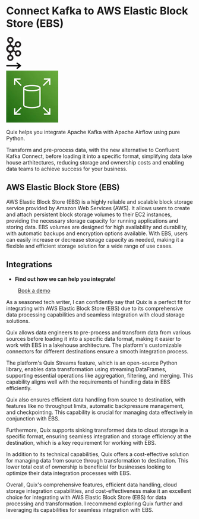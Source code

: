 # Connect Kafka to AWS Elastic Block Store (EBS)

<div class="connect-images cards blog-grid-card" markdown>
<div>
<img src="../images/kafka_logo.png" width="40px" />
</div>
<div>
<img src="../images/arrow.svg" width="40px" />
</div>
<div>
<img src="./images/aws-elastic-block-store-(ebs-_1.jpg" />
</div>
</div>

Quix helps you integrate Apache Kafka with Apache Airflow using pure Python.

Transform and pre-process data, with the new alternative to Confluent Kafka Connect, before loading it into a specific format, simplifying data lake house arthitectures, reducing storage and ownership costs and enabling data teams to achieve success for your business.

## AWS Elastic Block Store (EBS)

AWS Elastic Block Store (EBS) is a highly reliable and scalable block storage service provided by Amazon Web Services (AWS). It allows users to create and attach persistent block storage volumes to their EC2 instances, providing the necessary storage capacity for running applications and storing data. EBS volumes are designed for high availability and durability, with automatic backups and encryption options available. With EBS, users can easily increase or decrease storage capacity as needed, making it a flexible and efficient storage solution for a wide range of use cases.

## Integrations

<div class="grid cards" markdown>

- __Find out how we can help you integrate!__

    <a class="md-button md-button--primary" href="https://share.hsforms.com/1iW0TmZzKQMChk0lxd_tGiw4yjw2?__hstc=175542013.2303933fbd746c0ac86d9ccbe9bc9100.1728383268831.1729603416735.1729620918855.31&__hssc=175542013.1.1729620918855&__hsfp=2132701734" target="_blank" style="margin:.5rem;">Book a demo</a>

</div>


As a seasoned tech writer, I can confidently say that Quix is a perfect fit for integrating with AWS Elastic Block Store (EBS) due to its comprehensive data processing capabilities and seamless integration with cloud storage solutions.

Quix allows data engineers to pre-process and transform data from various sources before loading it into a specific data format, making it easier to work with EBS in a lakehouse architecture. The platform's customizable connectors for different destinations ensure a smooth integration process.

The platform's Quix Streams feature, which is an open-source Python library, enables data transformation using streaming DataFrames, supporting essential operations like aggregation, filtering, and merging. This capability aligns well with the requirements of handling data in EBS efficiently.

Quix also ensures efficient data handling from source to destination, with features like no throughput limits, automatic backpressure management, and checkpointing. This capability is crucial for managing data effectively in conjunction with EBS.

Furthermore, Quix supports sinking transformed data to cloud storage in a specific format, ensuring seamless integration and storage efficiency at the destination, which is a key requirement for working with EBS.

In addition to its technical capabilities, Quix offers a cost-effective solution for managing data from source through transformation to destination. This lower total cost of ownership is beneficial for businesses looking to optimize their data integration processes with EBS.

Overall, Quix's comprehensive features, efficient data handling, cloud storage integration capabilities, and cost-effectiveness make it an excellent choice for integrating with AWS Elastic Block Store (EBS) for data processing and transformation. I recommend exploring Quix further and leveraging its capabilities for seamless integration with EBS.

